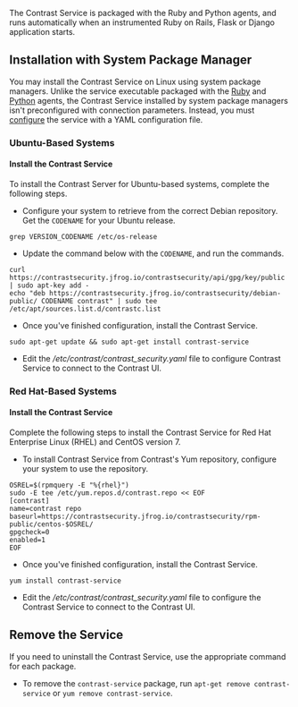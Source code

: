 <!-- 
title: "Contrast Service Installation"
description: "Installing Contrast Service"
tags: "contrast service agent installation"
-->

The Contrast Service is packaged with the Ruby and Python agents, and runs automatically when an instrumented Ruby on Rails, Flask or Django application starts. 

## Installation with System Package Manager

You may install the Contrast Service on Linux using system package managers. Unlike the service executable packaged with the [Ruby](installation-ruby.html#ruby-overview) and [Python](installation-python.html#python-overview) agents, the Contrast Service installed by system package managers isn't preconfigured with connection parameters. Instead, you must [configure](installation-service.html#service-config) the service with a YAML configuration file.

### Ubuntu-Based Systems

#### Install the Contrast Service

To install the Contrast Server for Ubuntu-based systems, complete the following steps. 

* Configure your system to retrieve from the correct Debian repository. Get the `CODENAME` for your Ubuntu release. 

```
grep VERSION_CODENAME /etc/os-release 
```

* Update the command below with the `CODENAME`, and run the commands.

```
curl https://contrastsecurity.jfrog.io/contrastsecurity/api/gpg/key/public | sudo apt-key add -
echo "deb https://contrastsecurity.jfrog.io/contrastsecurity/debian-public/ CODENAME contrast" | sudo tee /etc/apt/sources.list.d/contrastc.list
```

* Once you've finished configuration, install the Contrast Service.

```
sudo apt-get update && sudo apt-get install contrast-service
```

* Edit the */etc/contrast/contrast_security.yaml* file to configure Contrast Service to connect to the Contrast UI.

### Red Hat-Based Systems

#### Install the Contrast Service

Complete the following steps to install the Contrast Service for Red Hat Enterprise Linux (RHEL) and CentOS version 7.

* To install Contrast Service from Contrast's Yum repository, configure your system to use the repository.

```
OSREL=$(rpmquery -E "%{rhel}")
sudo -E tee /etc/yum.repos.d/contrast.repo << EOF
[contrast]
name=contrast repo
baseurl=https://contrastsecurity.jfrog.io/contrastsecurity/rpm-public/centos-$OSREL/
gpgcheck=0
enabled=1
EOF
```

* Once you've finished configuration, install the Contrast Service.

```
yum install contrast-service
```

* Edit the */etc/contrast/contrast_security.yaml* file to configure the Contrast Service to connect to the Contrast UI.

## Remove the Service

If you need to uninstall the Contrast Service, use the appropriate command for each package. 

* To remove the `contrast-service` package, run `apt-get remove contrast-service` or `yum remove contrast-service`. 

